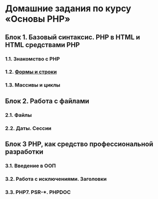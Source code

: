 # Домашние задания по курсу «Основы PHP»

## Блок 1. Базовый синтаксис. PHP в HTML и HTML средствами PHP

### 1.1. Знакомство с PHP

### 1.2. [Формы и строки](./strings-and-forms)

### 1.3. Массивы и циклы

## Блок 2. Работа с файлами

### 2.1. Файлы

### 2.2. Даты. Сессии

## Блок 3 PHP, как средство профессиональной разработки

### 3.1. Введение в ООП

### 3.2. Работа с исключениями. Заголовки

### 3.3. PHP7. PSR-*. PHPDOC
